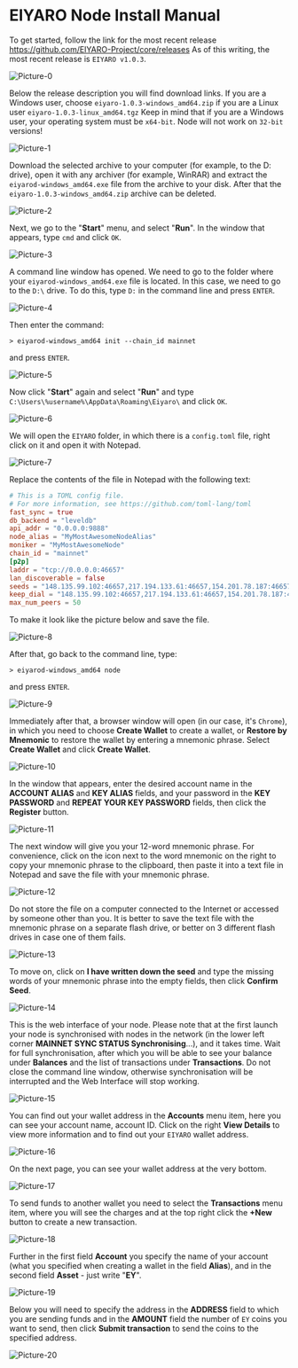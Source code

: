 # EIYARO Node Install Manual

To get started, follow the link for the most recent release https://github.com/EIYARO-Project/core/releases
As of this writing, the most recent release is `EIYARO v1.0.3`.

![Picture-0](images/PICTURE-0.png)

Below the release description you will find download links. If you are a Windows user, choose `eiyaro-1.0.3-windows_amd64.zip` if you are a Linux user `eiyaro-1.0.3-linux_amd64.tgz` Keep in mind that if you are a Windows user, your operating system must be `x64-bit`. Node will not work on `32-bit` versions!

![Picture-1](images/PICTURE-1.png)

Download the selected archive to your computer (for example, to the D: drive), open it with any archiver (for example, WinRAR) and extract the `eiyarod-windows_amd64.exe` file from the archive to your disk. After that the `eiyaro-1.0.3-windows_amd64.zip` archive can be deleted.

![Picture-2](images/PICTURE-2.png)

Next, we go to the "**Start**" menu, and select "**Run**". In the window that appears, type `cmd` and click `OK`.

![Picture-3](images/PICTURE-3.png)

A command line window has opened. We need to go to the folder where your `eiyarod-windows_amd64.exe` file is located. In this case, we need to go to the `D:\` drive. To do this, type `D:` in the command line and press `ENTER`.

![Picture-4](images/PICTURE-4.png)

Then enter the command:
```console
> eiyarod-windows_amd64 init --chain_id mainnet 
```
and press `ENTER`.

![Picture-5](images/PICTURE-5.png)

Now click "**Start**" again and select "**Run**" and type `C:\Users\%username%\AppData\Roaming\Eiyaro\` and click `OK`.

![Picture-6](images/PICTURE-6.png)

We will open the `EIYARO` folder, in which there is a `config.toml` file, right click on it and open it with Notepad.

![Picture-7](images/PICTURE-7.png)

Replace the contents of the file in Notepad with the following text:

```toml
# This is a TOML config file.
# For more information, see https://github.com/toml-lang/toml
fast_sync = true
db_backend = "leveldb"
api_addr = "0.0.0.0:9888"
node_alias = "MyMostAwesomeNodeAlias"
moniker = "MyMostAwesomeNode"
chain_id = "mainnet"
[p2p]
laddr = "tcp://0.0.0.0:46657"
lan_discoverable = false
seeds = "148.135.99.102:46657,217.194.133.61:46657,154.201.78.187:46657,103.115.46.201:46657,154.44.8.62:46657,24.233.3.133:46657,27.25.156.254:46657"
keep_dial = "148.135.99.102:46657,217.194.133.61:46657,154.201.78.187:46657,103.115.46.201:46657,154.44.8.62:46657,24.233.3.133:46657,27.25.156.254:46657"
max_num_peers = 50
```

To make it look like the picture below and save the file.

![Picture-8](images/PICTURE-8.png)

After that, go back to the command line, type:
```console
> eiyarod-windows_amd64 node
```
and press `ENTER`.

![Picture-9](images/PICTURE-9.png)

Immediately after that, a browser window will open (in our case, it's `Chrome`), in which you need to choose **Create Wallet** to create a wallet, or **Restore by Mnemonic** to restore the wallet by entering a mnemonic phrase. Select **Create Wallet** and click **Create Wallet**.

![Picture-10](images/PICTURE-10.png)

In the window that appears, enter the desired account name in the **ACCOUNT ALIAS** and **KEY ALIAS** fields, and your password in the **KEY PASSWORD** and **REPEAT YOUR KEY PASSWORD** fields, then click the **Register** button.

![Picture-11](images/PICTURE-11.png)

The next window will give you your 12-word mnemonic phrase. For convenience, click on the icon next to the word mnemonic on the right to copy your mnemonic phrase to the clipboard, then paste it into a text file in Notepad and save the file with your mnemonic phrase.

![Picture-12](images/PICTURE-12.png)

Do not store the file on a computer connected to the Internet or accessed by someone other than you. It is better to save the text file with the mnemonic phrase on a separate flash drive, or better on 3 different flash drives in case one of them fails.

![Picture-13](images/PICTURE-13.png)

To move on, click on **I have written down the seed** and type the missing words of your mnemonic phrase into the empty fields, then click **Confirm Seed**.

![Picture-14](images/PICTURE-14.png)

This is the web interface of your node. Please note that at the first launch your node is synchronised with nodes in the network (in the lower left corner **MAINNET SYNC STATUS Synchronising**...), and it takes time. Wait for full synchronisation, after which you will be able to see your balance under **Balances** and the list of transactions under **Transactions**. Do not close the command line window, otherwise synchronisation will be interrupted and the Web Interface will stop working.

![Picture-15](images/PICTURE-15.png)

You can find out your wallet address in the **Accounts** menu item, here you can see your account name, account ID. Click on the right **View Details** to view more information and to find out your `EIYARO` wallet address.

![Picture-16](images/PICTURE-16.png)

On the next page, you can see your wallet address at the very bottom.

![Picture-17](images/PICTURE-17.png)

To send funds to another wallet you need to select the **Transactions** menu item, where you will see the charges and at the top right click the **+New** button to create a new transaction.

![Picture-18](images/PICTURE-18.jpg)

Further in the first field **Account** you specify the name of your account (what you specified when creating a wallet in the field **Alias**), and in the second field **Asset** - just write "**EY**".

![Picture-19](images/PICTURE-19.jpg)

Below you will need to specify the address in the **ADDRESS** field to which you are sending funds and in the **AMOUNT** field the number of `EY` coins you want to send, then click **Submit transaction** to send the coins to the specified address.

![Picture-20](images/PICTURE-20.jpg)
